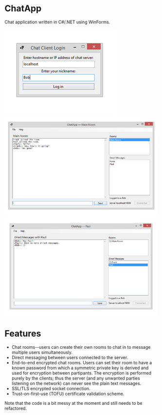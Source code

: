 # ChatApp

Chat application written in C#/.NET using WinForms.

![Login screen](Screenshots/login.png)
![Rooms demo](Screenshots/room.png)
![Direct message demo](Screenshots/direct.png)

# Features
* Chat rooms--users can create their own rooms to chat in to message multiple users simultaneously.
* Direct messaging between users connected to the server.
* End-to-end encrypted chat rooms.  Users can set their room to have a known password from which a symmetric private key is derived and used for encryption between partipants.  The encryption is performed purely by the clients; thus the server (and any unwanted parties listening on the network) can never see the plain text messages.
* SSL/TLS encrypted socket connection.
* Trust-on-first-use (TOFU) certificate validation scheme.

Note that the code is a bit messy at the moment and still needs to be refactored.
